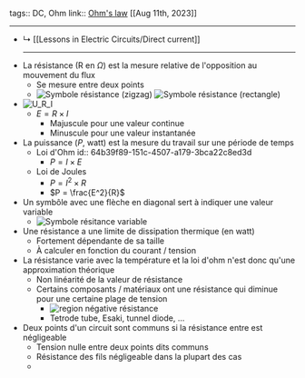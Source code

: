 tags:: DC, Ohm
link:: [Ohm's law](https://www.allaboutcircuits.com/textbook/direct-current/chpt-2/)
[[Aug 11th, 2023]]
***

- ↳ [[Lessons in Electric Circuits/Direct current]] 
  ***
- La résistance (R en $Ω$) est la mesure relative de l'opposition au mouvement du flux
	- Se mesure entre deux points
	- ![Symbole résistance (zigzag)](https://www.allaboutcircuits.com/uploads/articles/resistor-symbol-zig-zag.jpg) ![Symbole résistance (rectangle)](https://www.allaboutcircuits.com/uploads/articles/rectangular-box-resistor-schematic-symbol.jpg)
- ![U_R_I](https://www.allaboutcircuits.com/uploads/articles/units-measurement-electrical-current.png)
	- $E = R \times I$
		- Majuscule pour une valeur continue
		- Minuscule pour une valeur instantanée
- La puissance ($P$, watt) est la mesure du travail sur une période de temps
	- Loi d'Ohm
	  id:: 64b39f89-151c-4507-a179-3bca22c8ed3d
		- $P = I \times E$
	- Loi de Joules
		- $P = I^2 \times R$
		- $P = \frac{E^2}{R}$
- Un symbôle avec une flèche en diagonal sert à indiquer une valeur variable
	- ![Symbole résitance variable](https://www.allaboutcircuits.com/uploads/articles/variable-resistance-resistors.jpg)
- Une résistance a une limite de dissipation thermique (en watt)
	- Fortement dépendante de sa taille
	- À calculer en fonction du courant / tension
- La résistance varie avec la température et la loi d'ohm n'est donc qu'une approximation théorique
	- Non linéarité de la valeur de résistance
	- Certains composants / matériaux ont une résistance qui diminue pour une certaine plage de tension
		- ![region négative résistance](https://www.allaboutcircuits.com/uploads/articles/region-of-negative-resistance.jpg)
		- Tetrode tube, Esaki, tunnel diode, ...
- Deux points d'un circuit sont communs si la résistance entre est négligeable
	- Tension nulle entre deux points dits communs
	- Résistance des fils négligeable dans la plupart des cas
	-